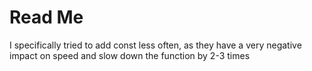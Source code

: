 # Read Me
I specifically tried to add const less often, as they have a very negative impact on speed and slow down the function by 2-3 times
